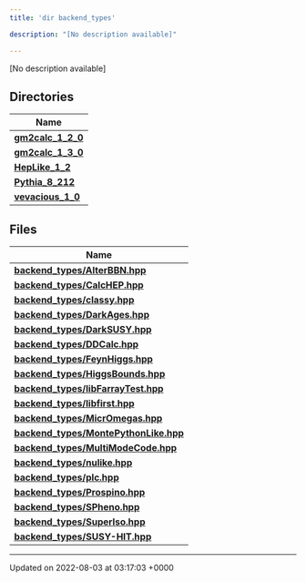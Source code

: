 ```yaml
---
title: 'dir backend_types'

description: "[No description available]"

---
```







[No description available]

## Directories

| Name           |
| -------------- |
| **[gm2calc_1_2_0](/documentation/code/main/files/dir_3882af314fbae13225da1aacf68a32d3/#dir-gm2calc-1-2-0)**  |
| **[gm2calc_1_3_0](/documentation/code/main/files/dir_e3ec43b41a0f060c1c56e88f55222135/#dir-gm2calc-1-3-0)**  |
| **[HepLike_1_2](/documentation/code/main/files/dir_6fccc6c9828a1b32c79249090280a5fa/#dir-heplike-1-2)**  |
| **[Pythia_8_212](/documentation/code/main/files/dir_f6265655d4928eb9f90e439e34e335a8/#dir-pythia-8-212)**  |
| **[vevacious_1_0](/documentation/code/main/files/dir_f1f2e6ca6d947d21943ec8ed42424e5a/#dir-vevacious-1-0)**  |

## Files

| Name           |
| -------------- |
| **[backend_types/AlterBBN.hpp](/documentation/code/main/files/alterbbn_8hpp/#file-alterbbn.hpp)**  |
| **[backend_types/CalcHEP.hpp](/documentation/code/main/files/calchep_8hpp/#file-calchep.hpp)**  |
| **[backend_types/classy.hpp](/documentation/code/main/files/classy_8hpp/#file-classy.hpp)**  |
| **[backend_types/DarkAges.hpp](/documentation/code/main/files/darkages_8hpp/#file-darkages.hpp)**  |
| **[backend_types/DarkSUSY.hpp](/documentation/code/main/files/darksusy_8hpp/#file-darksusy.hpp)**  |
| **[backend_types/DDCalc.hpp](/documentation/code/main/files/ddcalc_8hpp/#file-ddcalc.hpp)**  |
| **[backend_types/FeynHiggs.hpp](/documentation/code/main/files/feynhiggs_8hpp/#file-feynhiggs.hpp)**  |
| **[backend_types/HiggsBounds.hpp](/documentation/code/main/files/higgsbounds_8hpp/#file-higgsbounds.hpp)**  |
| **[backend_types/libFarrayTest.hpp](/documentation/code/main/files/libfarraytest_8hpp/#file-libfarraytest.hpp)**  |
| **[backend_types/libfirst.hpp](/documentation/code/main/files/libfirst_8hpp/#file-libfirst.hpp)**  |
| **[backend_types/MicrOmegas.hpp](/documentation/code/main/files/micromegas_8hpp/#file-micromegas.hpp)**  |
| **[backend_types/MontePythonLike.hpp](/documentation/code/main/files/montepythonlike_8hpp/#file-montepythonlike.hpp)**  |
| **[backend_types/MultiModeCode.hpp](/documentation/code/main/files/multimodecode_8hpp/#file-multimodecode.hpp)**  |
| **[backend_types/nulike.hpp](/documentation/code/main/files/nulike_8hpp/#file-nulike.hpp)**  |
| **[backend_types/plc.hpp](/documentation/code/main/files/plc_8hpp/#file-plc.hpp)**  |
| **[backend_types/Prospino.hpp](/documentation/code/main/files/prospino_8hpp/#file-prospino.hpp)**  |
| **[backend_types/SPheno.hpp](/documentation/code/main/files/spheno_8hpp/#file-spheno.hpp)**  |
| **[backend_types/SuperIso.hpp](/documentation/code/main/files/superiso_8hpp/#file-superiso.hpp)**  |
| **[backend_types/SUSY-HIT.hpp](/documentation/code/main/files/susy-hit_8hpp/#file-susy-hit.hpp)**  |






-------------------------------

Updated on 2022-08-03 at 03:17:03 +0000
